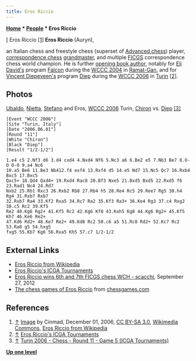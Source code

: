 ```yaml
---
title: Eros Riccio
---
```

**[Home](Home "Home") * [People](People "People") * Eros Riccio**

\[ Eros Riccio <a id="cite-note-1" href="#cite-ref-1">[1]</a>
**Eros Riccio** (Auryn),

an Italian chess and freestyle chess (superset of [Advanced chess](https://en.wikipedia.org/wiki/Advanced_Chess)) player, [correspondence chess](https://en.wikipedia.org/wiki/Correspondence_chess) [grandmaster](https://en.wikipedia.org/wiki/International_Correspondence_Chess_Grandmaster), and multiple [FICGS](https://it.wikipedia.org/wiki/FICGS) correspondence chess world champion.
He is further [opening book author](Category:Opening_Book_Author "Category:Opening Book Author"), notably for [Eli David's](Eli_David "Eli David") program [Falcon](Falcon "Falcon") during the [WCCC 2004](WCCC_2004 "WCCC 2004") in [Ramat-Gan](https://en.wikipedia.org/wiki/Ramat_Gan), and for [Vincent Diepeveen's](Vincent_Diepeveen "Vincent Diepeveen") program [Diep](Diep "Diep") during the [WCCC 2006](WCCC_2006 "WCCC 2006") in [Turin](https://en.wikipedia.org/wiki/Turin) <a id="cite-note-2" href="#cite-ref-2">[2]</a>.

## Photos

[](File:ItalianChessProgrammers.jpg)
[Ubaldo](Ubaldo_Andrea_Farina "Ubaldo Andrea Farina"), [Nietta](Antonia_Jeanrenaud "Antonia Jeanrenaud"), [Stefano](Stefano_Malloggi "Stefano Malloggi") and Eros, [WCCC 2006](WCCC_2006 "WCCC 2006") Turin, [Chiron](Chiron "Chiron") vs. [Diep](Diep "Diep") <a id="cite-note-3" href="#cite-ref-3">[3]</a>

```
[Event "WCCC 2006"]
[Site "Turin, Italy"]
[Date "2006.06.01"]
[Round "11"]
[White "Chiron"]
[Black "Diep"]
[Result "1/2-1/2"]

1.e4 c5 2.Nf3 d6 3.d4 cxd4 4.Nxd4 Nf6 5.Nc3 a6 6.Be2 e5 7.Nb3 Be7 8.O-O O-O 9.a4 Nc6 
10.a5 Be6 11.Be3 Nb412.f4 exf4 13.Rxf4 d5 14.e5 Nd7 15.Nc5 Qc7 16.Rxb4 Bxc5 17.Bxc5 
Qxc5+ 18.Qd4 Qxd4+ 19.Rxd4 Rac8 20.Bf3 Nxe5 21.Bxd5 Bxd5 22.Rxd5 f6 23.Rad1 Nc4 24.Rd7 
Nxb2 25.Rb1 Rxc3 26.Rxb2 Rb8 27.Rb4 h5 28.Re4 Rc5 29.Ree7 Rg5 30.h4 Rg4 31.Rxb7 Rxb7 
32.Rxb7 Ra4 33.Kf2 Rxa5 34.Rc7 Ra2 35.Kf3 Ra3+ 36.Ke4 Rg3 37.c4 Rxg2 38.c5 Rc2 39.Kf5
Re2 40.Kg6 Rg2+ 41.Kf5 Rc2 42.Kg6 Kf8 43.Kxh5 Kg8 44.Kg6 Rg2+ 45.Kf5 Kh7 46.Ke6 Re2+ 
47.Kd6 Rd2+ 48.Ke7 Re2+ 49.Kd8 Rc2 50.c6 a5 51.Rc8 Rd2+ 52.Kc7 Rc2 53.Ra8 g5 54.hxg5 
fxg5 55.Kb7 Kg6 56.Rxa5 Kh5 57.c7 1/2-1/2

```

## External Links

- [Eros Riccio from Wikipedia](https://en.wikipedia.org/wiki/Eros_Riccio)
- [Eros Riccio's ICGA Tournaments](https://www.game-ai-forum.org/icga-tournaments/person.php?id=8)
- [Eros Riccio wins 6th and 7th FICGS chess WCH - scacchi](http://scacchi.blogcindario.com/2012/09/00062-eros-riccio-wins-6th-and-7th-ficgs-chess-wch.html), September 27, 2012
- [The chess games of Eros Riccio](http://www.chessgames.com/perl/chessplayer?pid=55448) from [chessgames.com](http://www.chessgames.com/index.html)

## References

1. <a id="cite-ref-1" href="#cite-note-1">↑</a> [Image](https://commons.wikimedia.org/wiki/File:Eros_Riccio.gif) by Cinmad, December 01, 2006, [CC BY-SA 3.0](https://creativecommons.org/licenses/by-sa/3.0/deed.en), [Wikimedia Commons](https://en.wikipedia.org/wiki/Wikimedia_Commons), [Eros Riccio from Wikipedia](https://en.wikipedia.org/wiki/Eros_Riccio)
1. <a id="cite-ref-2" href="#cite-note-2">↑</a> [Eros Riccio's ICGA Tournaments](https://www.game-ai-forum.org/icga-tournaments/person.php?id=8)
1. <a id="cite-ref-3" href="#cite-note-3">↑</a> [Turin 2006 - Chess - Round 11 - Game 5 (ICGA Tournaments)](https://www.game-ai-forum.org/icga-tournaments/round.php?tournament=16&round=11&id=5)

**[Up one level](People "People")**

